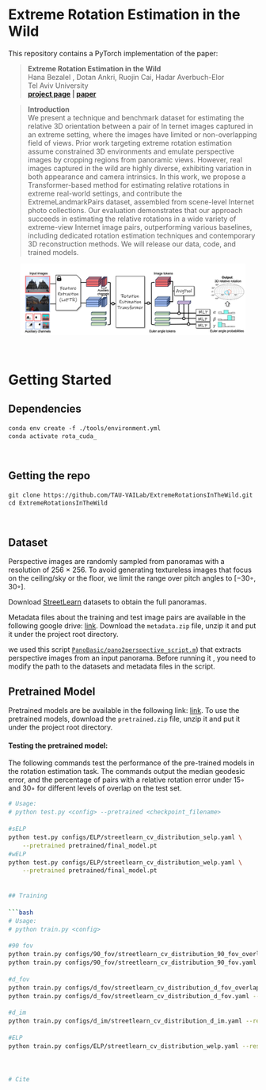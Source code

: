 # Extreme Rotation Estimation in the Wild
This repository contains a PyTorch implementation of the paper:
> **Extreme Rotation Estimation in the Wild**<br>
> Hana Bezalel , Dotan Ankri, Ruojin Cai, Hadar Averbuch-Elor<br>
> Tel Aviv University<br>
**[project page](https://tau-vailab.github.io/ExtremeRotationsInTheWild) | [paper]()**

>**Introduction** <br>
>We present a technique and benchmark dataset for estimating the relative 3D orientation between a pair of In
ternet images captured in an extreme setting, where the images have limited or non-overlapping field of views.
Prior work targeting extreme rotation estimation assume constrained 3D environments and emulate perspective images
by cropping regions from panoramic views. However, real images captured in the wild are highly diverse, exhibiting
variation in both appearance and camera intrinsics. In this work, we propose a Transformer-based method
for estimating relative rotations in extreme real-world settings, and contribute the ExtremeLandmarkPairs dataset,
assembled from scene-level Internet photo collections. Our evaluation demonstrates that our approach succeeds in
estimating the relative rotations in a wide variety of extreme-view Internet image pairs, outperforming various baselines,
including dedicated rotation estimation techniques and contemporary 3D reconstruction methods. We will release our
data, code, and trained models.
<p align="center">
<img src="webpage_assets/overview_new.JPG" width="90%"/>  
</p>
</br>

# Getting Started

## Dependencies 
    conda env create -f ./tools/environment.yml
    conda activate rota_cuda_
</br>

## Getting the repo
    git clone https://github.com/TAU-VAILab/ExtremeRotationsInTheWild.git
    cd ExtremeRotationsInTheWild
</br>

## Dataset

Perspective images are randomly sampled from panoramas with a resolution of 256 × 256. 
To avoid generating textureless images that focus on the ceiling/sky or the floor, we limit the range over pitch angles to [−30◦, 30◦].

Download [StreetLearn](https://sites.google.com/view/streetlearn/dataset) datasets to obtain the full panoramas.

Metadata files about the training and test image pairs are available in the following google drive: [link]().
Download the `metadata.zip` file, unzip it and put it under the project root directory.

we used this script [`PanoBasic/pano2perspective_script.m`](https://github.com/RuojinCai/PanoBasic.git)) that extracts perspective images from an input panorama. 
Before running it , you need to modify the path to the datasets and metadata files in the script.

## Pretrained Model 

Pretrained models are be available in the following link: [link]().
To use the pretrained models, download the `pretrained.zip` file, unzip it and put it under the project root directory.

#### Testing the pretrained model:
The following commands test the performance of the pre-trained models in the rotation estimation task.
The commands output the median geodesic error, and the percentage of pairs with a relative rotation error under 15◦ and 30◦ for different levels of overlap on the test set.
```bash
# Usage:
# python test.py <config> --pretrained <checkpoint_filename>

#sELP
python test.py configs/ELP/streetlearn_cv_distribution_selp.yaml \
    --pretrained pretrained/final_model.pt
#wELP
python test.py configs/ELP/streetlearn_cv_distribution_welp.yaml \
    --pretrained pretrained/final_model.pt


## Training

```bash
# Usage:
# python train.py <config>

#90 fov
python train.py configs/90_fov/streetlearn_cv_distribution_90_fov_overlap.yaml
python train.py configs/90_fov/streetlearn_cv_distribution_90_fov.yaml --resume --pretrained <checkpoint_filename>

#d_fov
python train.py configs/d_fov/streetlearn_cv_distribution_d_fov_overlap.yaml --resume --pretrained <checkpoint_filename>
python train.py configs/d_fov/streetlearn_cv_distribution_d_fov.yaml --resume --pretrained <checkpoint_filename>

#d_im
python train.py configs/d_im/streetlearn_cv_distribution_d_im.yaml --resume --pretrained <checkpoint_filename>

#ELP
python train.py configs/ELP/streetlearn_cv_distribution_welp.yaml --resume --pretrained <checkpoint_filename>



# Cite
